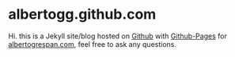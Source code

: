 # albertogg.github.com

Hi. this is a Jekyll site/blog hosted on [Github][github] with [Github-Pages][pages] for [albertogrespan.com][alberto], feel free to ask any questions.


[github]: http://github.com/
[pages]: http://pages.github.com/
[alberto]: http://albertogrespan.com/